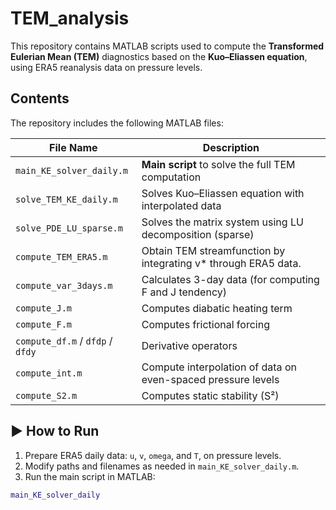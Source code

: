 # TEM_analysis

This repository contains MATLAB scripts used to compute the **Transformed Eulerian Mean (TEM)** diagnostics based on the **Kuo–Eliassen equation**, using ERA5 reanalysis data on pressure levels.

## Contents

The repository includes the following MATLAB files:

| File Name               | Description |
|------------------------|-------------|
| `main_KE_solver_daily.m`      | **Main script** to solve the full TEM computation |
| `solve_TEM_KE_daily.m`        | Solves Kuo–Eliassen equation with interpolated data |
| `solve_PDE_LU_sparse.m`       | Solves the matrix system using LU decomposition (sparse) |
| `compute_TEM_ERA5.m`          | Obtain TEM streamfunction by integrating v* through ERA5 data. |
| `compute_var_3days.m`         | Calculates 3-day data (for computing F and J tendency) |
| `compute_J.m`                 | Computes diabatic heating term |
| `compute_F.m`                 | Computes frictional forcing |
| `compute_df.m` / `dfdp` / `dfdy` | Derivative operators |
| `compute_int.m`               | Compute interpolation of data on even-spaced pressure levels|
| `compute_S2.m`                | Computes static stability (S²) |

## ▶️ How to Run

1. Prepare ERA5 daily data: `u`, `v`, `omega`, and `T`, on pressure levels.
2. Modify paths and filenames as needed in `main_KE_solver_daily.m`.
3. Run the main script in MATLAB:

```matlab
main_KE_solver_daily
